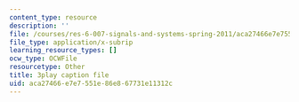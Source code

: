 ```yaml
---
content_type: resource
description: ''
file: /courses/res-6-007-signals-and-systems-spring-2011/aca27466e7e7551e86e867731e11312c_KJnAy6hzetw.vtt
file_type: application/x-subrip
learning_resource_types: []
ocw_type: OCWFile
resourcetype: Other
title: 3play caption file
uid: aca27466-e7e7-551e-86e8-67731e11312c
---
```

